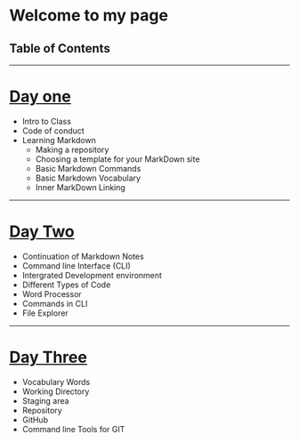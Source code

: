 # Welcome to my page

## Table of Contents
--------------------
# [Day one](/Day-1-Fun.md)
  
  - Intro to Class
  - Code of conduct
  - Learning Markdown
    - Making a repository
    - Choosing a template for your MarkDown site
    - Basic Markdown Commands
    - Basic Markdown Vocabulary
    - Inner MarkDown Linking
----------------------------
 # [Day Two](/Day-2-Learning.md) 

  - Continuation of Markdown Notes
  - Command line Interface (CLI) 
  - Intergrated Development environment
  - Different Types of Code
  - Word Processor
  - Commands in CLI
  - File Explorer
----------
  # [Day Three](Day-3-notes.md)

  - Vocabulary Words
  - Working Directory
  - Staging area
  - Repository
  - GitHub
  - Command line Tools for GIT
